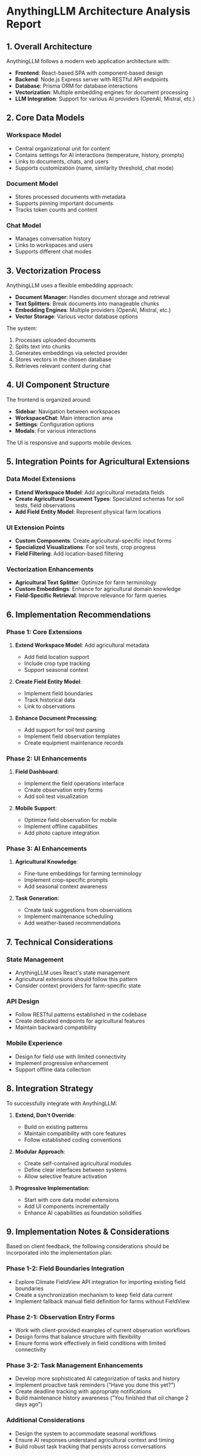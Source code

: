 # AnythingLLM Architecture Analysis Report

## 1. Overall Architecture

AnythingLLM follows a modern web application architecture with:
- **Frontend**: React-based SPA with component-based design
- **Backend**: Node.js Express server with RESTful API endpoints
- **Database**: Prisma ORM for database interactions
- **Vectorization**: Multiple embedding engines for document processing
- **LLM Integration**: Support for various AI providers (OpenAI, Mistral, etc.)

## 2. Core Data Models

### Workspace Model
- Central organizational unit for content
- Contains settings for AI interactions (temperature, history, prompts)
- Links to documents, chats, and users
- Supports customization (name, similarity threshold, chat mode)

### Document Model
- Stores processed documents with metadata
- Supports pinning important documents
- Tracks token counts and content

### Chat Model
- Manages conversation history
- Links to workspaces and users
- Supports different chat modes

## 3. Vectorization Process

AnythingLLM uses a flexible embedding approach:
- **Document Manager**: Handles document storage and retrieval
- **Text Splitters**: Break documents into manageable chunks
- **Embedding Engines**: Multiple providers (OpenAI, Mistral, etc.)
- **Vector Storage**: Various vector database options

The system:
1. Processes uploaded documents
2. Splits text into chunks
3. Generates embeddings via selected provider
4. Stores vectors in the chosen database
5. Retrieves relevant content during chat

## 4. UI Component Structure

The frontend is organized around:
- **Sidebar**: Navigation between workspaces
- **WorkspaceChat**: Main interaction area
- **Settings**: Configuration options
- **Modals**: For various interactions

The UI is responsive and supports mobile devices.

## 5. Integration Points for Agricultural Extensions

### Data Model Extensions
- **Extend Workspace Model**: Add agricultural metadata fields
- **Create Agricultural Document Types**: Specialized schemas for soil tests, field observations
- **Add Field Entity Model**: Represent physical farm locations

### UI Extension Points
- **Custom Components**: Create agricultural-specific input forms
- **Specialized Visualizations**: For soil tests, crop progress
- **Field Filtering**: Add location-based filtering

### Vectorization Enhancements
- **Agricultural Text Splitter**: Optimize for farm terminology
- **Custom Embeddings**: Enhance for agricultural domain knowledge
- **Field-Specific Retrieval**: Improve relevance for farm queries

## 6. Implementation Recommendations

### Phase 1: Core Extensions
1. **Extend Workspace Model**: Add agricultural metadata
   - Add field location support
   - Include crop type tracking
   - Support seasonal context

2. **Create Field Entity Model**:
   - Implement field boundaries
   - Track historical data
   - Link to observations

3. **Enhance Document Processing**:
   - Add support for soil test parsing
   - Implement field observation templates
   - Create equipment maintenance records

### Phase 2: UI Enhancements
1. **Field Dashboard**:
   - Implement the field operations interface
   - Create observation entry forms
   - Add soil test visualization

2. **Mobile Support**:
   - Optimize field observation for mobile
   - Implement offline capabilities
   - Add photo capture integration

### Phase 3: AI Enhancements
1. **Agricultural Knowledge**:
   - Fine-tune embeddings for farming terminology
   - Implement crop-specific prompts
   - Add seasonal context awareness

2. **Task Generation**:
   - Create task suggestions from observations
   - Implement maintenance scheduling
   - Add weather-based recommendations

## 7. Technical Considerations

### State Management
- AnythingLLM uses React's state management
- Agricultural extensions should follow this pattern
- Consider context providers for farm-specific state

### API Design
- Follow RESTful patterns established in the codebase
- Create dedicated endpoints for agricultural features
- Maintain backward compatibility

### Mobile Experience
- Design for field use with limited connectivity
- Implement progressive enhancement
- Support offline data collection

## 8. Integration Strategy

To successfully integrate with AnythingLLM:

1. **Extend, Don't Override**:
   - Build on existing patterns
   - Maintain compatibility with core features
   - Follow established coding conventions

2. **Modular Approach**:
   - Create self-contained agricultural modules
   - Define clear interfaces between systems
   - Allow selective feature activation

3. **Progressive Implementation**:
   - Start with core data model extensions
   - Add UI components incrementally
   - Enhance AI capabilities as foundation solidifies

## 9. Implementation Notes & Considerations

Based on client feedback, the following considerations should be incorporated into the implementation plan:

### Phase 1-2: Field Boundaries Integration
- Explore Climate FieldView API integration for importing existing field boundaries
- Create a synchronization mechanism to keep field data current
- Implement fallback manual field definition for farms without FieldView

### Phase 2-1: Observation Entry Forms
- Work with client-provided examples of current observation workflows
- Design forms that balance structure with flexibility
- Ensure forms work effectively in field conditions with limited connectivity

### Phase 3-2: Task Management Enhancements
- Develop more sophisticated AI categorization of tasks and history
- Implement proactive task reminders ("Have you done this yet?")
- Create deadline tracking with appropriate notifications
- Build maintenance history awareness ("You finished that oil change 2 days ago")

### Additional Considerations
- Design the system to accommodate seasonal workflows
- Ensure AI responses understand agricultural context and timing
- Build robust task tracking that persists across conversations 